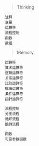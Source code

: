 > Thinking

```
注释
变量
运算符
流程控制
函数
数组
```

> Memory

```
运算符
算术运算符
逻辑运算符
关系运算符
比较运算符
赋值运算符
条件运算符
指针运算符

流程控制
分支流程
循环流程
跳转流程

函数
可变参数函数





```

